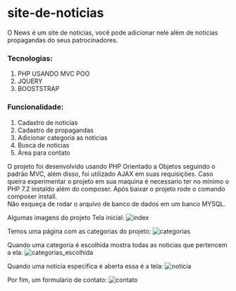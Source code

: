 # site-de-noticias

O News é um site de noticias, você pode adicionar nele além de noticias propagandas do seus patrocinadores. <br/>

<h3>Tecnologias:</h3>
<ol>
  <li>PHP USANDO MVC POO</li>
  <li>JQUERY</li>
  <li>BOOSTSTRAP</li>
</ol>

<h3>Funcionalidade: </h3>
<ol>
<li>Cadastro de noticias </li>
<li>Cadastro de propagandas</li>
<li>Adicionar categoria as noticias</li>
<li>Busca de noticias</li>
<li>Área para contato</li>
</ol>

O projeto foi desenvolvido usando PHP Orientado a Objetos seguindo o padrão MVC, além disso, foi utilizado AJAX em suas requisições.
Caso queira experimentar o projeto em sua maquina é necessario ter no minimo o PHP 7.2 instaldo além do composer.
Após baixar o projeto rode o comando 
composer install.<br/>
Não esqueça de rodar o arquivo de banco de dados em um banco MYSQL.

Algumas imagens do projeto
Tela inicial:
![index](https://user-images.githubusercontent.com/65027607/197532650-9f88835a-42cd-456a-ac1b-1b33ec30bc95.PNG)

Temos uma página com as categorias do projeto:
![categorias](https://user-images.githubusercontent.com/65027607/197532806-c18b3cfe-46d8-4c18-9a97-3daa5c5493b1.png)

Quando uma categoria é escolhida mostra todas as noticias que pertencem a ela:
![categorias_escolhida](https://user-images.githubusercontent.com/65027607/197532905-5c139dbf-293c-4c4a-9b00-4882beebcda3.png)

Quando uma noticia especifica é aberta essa é a tela:
![noticia](https://user-images.githubusercontent.com/65027607/197532988-41aa37a0-0629-4c77-b37a-3dcaa4671700.png)

Por fim, um formulario de contato:
![contato](https://user-images.githubusercontent.com/65027607/197533177-fee7270b-e938-4464-8ad7-eccf9008df96.png)

